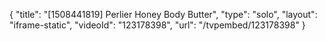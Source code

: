 {
    "title": "[1508441819] Perlier Honey Body Butter",
    "type": "solo",
    "layout": "iframe-static",
    "videoId": "123178398",
    "url": "\/tvpembed\/123178398"
}